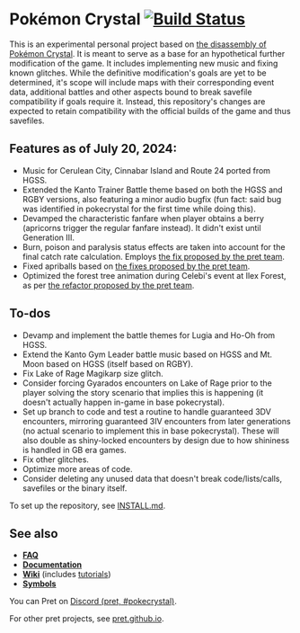 # Pokémon Crystal [![Build Status][ci-badge]][ci]

This is an experimental personal project based on [the disassembly of Pokémon Crystal](https://www.github.com/pret/pokecrystal/).
It is meant to serve as a base for an hypothetical further modification of the game. It includes implementing new music and fixing known glitches. While the definitive modification's goals are yet to be determined, it's scope will include maps with their corresponding event data, additional battles and other aspects bound to break savefile compatibility if goals require it. Instead, this repository's changes are expected to retain compatibility with the official builds of the game and thus savefiles.

## Features as of July 20, 2024:
- Music for Cerulean City, Cinnabar Island and Route 24 ported from HGSS.
- Extended the Kanto Trainer Battle theme based on both the HGSS and RGBY versions, also featuring a minor audio bugfix (fun fact: said bug was identified in pokecrystal for the first time while doing this).
- Devamped the characteristic fanfare when player obtains a berry (apricorns trigger the regular fanfare instead). It didn't exist until Generation III.
- Burn, poison and paralysis status effects are taken into account for the final catch rate calculation. Employs [the fix proposed by the pret team](/docs/bugs_and_glitches.md).
- Fixed apriballs based on [the fixes proposed by the pret team](/docs/bugs_and_glitches.md).
- Optimized the forest tree animation during Celebi's event at Ilex Forest, as per [the refactor proposed by the pret team](/docs/design_flaws.md#getforesttreeframe-works-but-its-still-bad).

## To-dos
- Devamp and implement the battle themes for Lugia and Ho-Oh from HGSS.
- Extend the Kanto Gym Leader battle music based on HGSS and Mt. Moon based on HGSS (itself based on RGBY).
- Fix Lake of Rage Magikarp size glitch.
- Consider forcing Gyarados encounters on Lake of Rage prior to the player solving the story scenario that implies this is happening (it doesn't actually happen in-game in base pokecrystal).
- Set up branch to code and test a routine to handle guaranteed 3DV encounters, mirroring guaranteed 3IV encounters from later generations (no actual scenario to implement this in base pokecrystal). These will also double as shiny-locked encounters by design due to how shininess is handled in GB era games.
- Fix other glitches.
- Optimize more areas of code.
- Consider deleting any unused data that doesn't break code/lists/calls, savefiles or the binary itself.

To set up the repository, see [INSTALL.md](INSTALL.md).


## See also

- [**FAQ**](FAQ.md)
- [**Documentation**][docs]
- [**Wiki**][wiki] (includes [tutorials][tutorials])
- [**Symbols**][symbols]

You can Pret on [Discord (pret, #pokecrystal)](https://discord.gg/d5dubZ3).

For other pret projects, see [pret.github.io](https://pret.github.io/).

[docs]: https://pret.github.io/pokecrystal/
[wiki]: https://github.com/pret/pokecrystal/wiki
[tutorials]: https://github.com/pret/pokecrystal/wiki/Tutorials
[symbols]: https://github.com/pret/pokecrystal/tree/symbols
[ci]: https://github.com/pret/pokecrystal/actions
[ci-badge]: https://github.com/pret/pokecrystal/actions/workflows/main.yml/badge.svg
